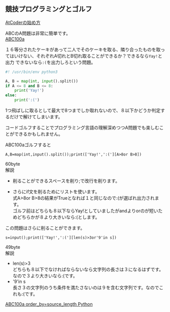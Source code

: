 ## 競技プログラミングとゴルフ

[AtCoderの始め方](https://github.com/ebi-cp/docs/blob/master/start-atcoder.md)  

ABCのA問題は非常に簡単です。  
[ABC100a](https://abc100.contest.atcoder.jp/tasks/abc100_a)

１６等分されたケーキがあって二人でそのケーキを取る、隣り合ったものを取ってはいけない、それぞれA切れとB切れ取ることができるか？できるなら```Yay!```と出力 できないなら```:(```を出力しろという問題。  

```py
#! /usr/bin/env python3

A, B = map(int, input().split())
if A <= 8 and B <= 8:
    print('Yay!')
else:
    print(':(')
```
1つ飛ばしに取るとして最大で8つまでしか取れないので、８以下かどうか判定するだけで解けてしまいます。  

コードゴルフすることでプログラミング言語の理解深めつつA問題でも楽しむことができるかもしれません。


ABC100aゴルフすると  
```
A,B=map(int,input().split());print(['Yay!',':('][A>8or B>8])
```
60byte  
解説  
- 削ることができるスペースを削り;で改行を削ります。

- さらにif文を削るためにリストを使います。  
式A>8or B>8の結果がTrueとなれば１と同じなので:(が選ばれ出力されます。  
ゴルフ前はどちらも８以下ならYay!としていましたがandよりorのが短いためどちらかが８より大きいなら:(とします。  

この問題はさらに削ることができます。  

```
s=input();print(['Yay!',':('][len(s)>3or'9'in s])
```
49byte  
解説
- len(s)>3  
どちらも８以下でなければならないなら文字列の長さは３になるはずです。なので３より大きいなら:(です。  
- '9'in s  
長さ３の文字列のうち条件を満たさないのは９を含む文字列です。なのでこれも:(です。  

[ABC100a order_by=source_length Python](https://abc100.contest.atcoder.jp/submissions/all/1?order_by=source_length&task_screen_name=abc100_a&language_screen_name=python3_3.4.3&status=AC)



























